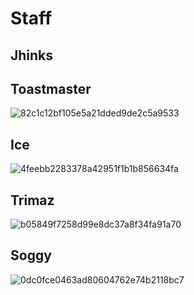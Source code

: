 # Staff
## Jhinks   
## Toastmaster   
![82c1c12bf105e5a21dded9de2c5a9533](https://user-images.githubusercontent.com/67810247/112646893-f2915400-8e15-11eb-92d0-7d32c97b8419.png)  
## Ice   
![4feebb2283378a42951f1b1b856634fa](https://user-images.githubusercontent.com/67810247/112646958-02a93380-8e16-11eb-9b83-ff474fa4b146.png)   
## Trimaz    
![b05849f7258d99e8dc37a8f34fa91a70](https://user-images.githubusercontent.com/67810247/112646590-a9d99b00-8e15-11eb-8b56-1daf678b4f05.png) 
## Soggy   
![0dc0fce0463ad80604762e74b2118bc7](https://user-images.githubusercontent.com/67810247/112647177-3be1a380-8e16-11eb-9cec-6efa07282463.png)   




